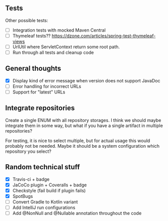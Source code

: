 ## Tests
Other possible tests:
- [ ] Integration tests with mocked Maven Central
- [ ] Thymeleaf tests?? https://dzone.com/articles/spring-test-thymeleaf-views
- [ ] UrlUtil where ServletContext return some root path.
- [ ] Run through all tests and cleanup code

## General thoughts
- [x] Display kind of error message when version does not support JavaDoc
- [ ] Error handling for incorrect URLs
- [ ] Support for "latest" URLs

## Integrate repositories
Create a single ENUM with all repository storages. I think we should maybe integrate them in some way, but what
if you have a single artifact in multiple repositories?

For testing, it is nice to select multiple, but for actual usage this would probably not be needed. Maybe it should
be a system configuration which repository you select?

## Random technical stuff
- [x] Travis-ci + badge
- [x] JaCoCo plugin + Coveralls + badge
- [x] Checkstyle (fail build if plugin fails)
- [x] SpotBugs
- [ ] Convert Gradle to Kotlin variant
- [ ] Add IntelliJ run configurations
- [ ] Add @NonNull and @Nullable annotation throughout the code
